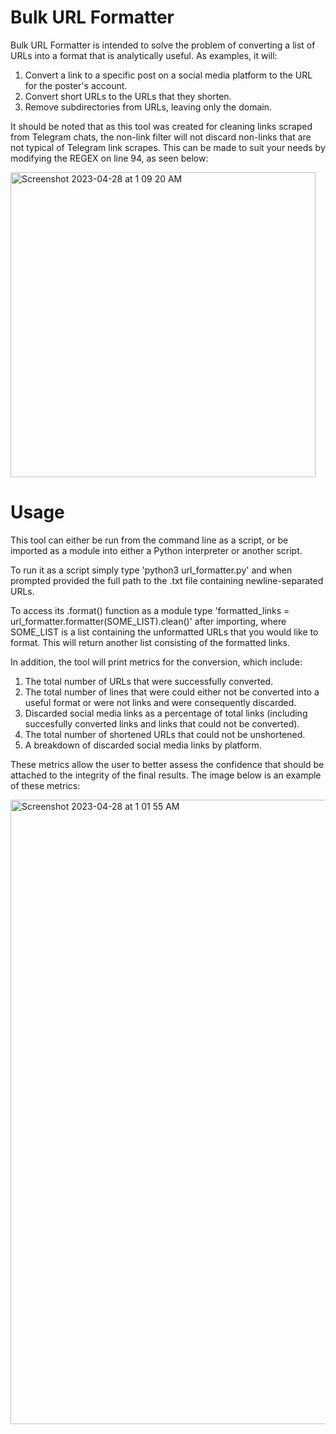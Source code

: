 # Bulk URL Formatter
Bulk URL Formatter is intended to solve the problem of converting a list of URLs into a format that is analytically useful. As examples, it will: 
1) Convert a link to a specific post on a social media platform to the URL for the poster's account.
2) Convert short URLs to the URLs that they shorten.
3) Remove subdirectories from URLs, leaving only the domain.

It should be noted that as this tool was created for cleaning links scraped from Telegram chats, the non-link filter will not discard non-links that are not typical of Telegram link scrapes. This can be made to suit your needs by modifying the REGEX on line 94, as seen below:

<img width="488" alt="Screenshot 2023-04-28 at 1 09 20 AM" src="https://user-images.githubusercontent.com/110642777/235059465-9a4b6f35-60e4-434f-8c87-424918cf3862.png">


# Usage
This tool can either be run from the command line as a script, or be imported as a module into either a Python interpreter or another script. 

To run it as a script simply type 'python3 url_formatter.py' and when prompted provided the full path to the .txt file containing newline-separated URLs.

To access its .format() function as a module type 'formatted_links = url_formatter.formatter(SOME_LIST).clean()' after importing, where SOME_LIST is a list containing the unformatted URLs that you would like to format. This will return another list consisting of the formatted links.

In addition, the tool will print metrics for the conversion, which include: 

1) The total number of URLs that were successfully converted.
2) The total number of lines that were could either not be converted into a useful format or were not links and were consequently discarded.
3) Discarded social media links as a percentage of total links (including succesfully converted links and links that could not be converted).
4) The total number of shortened URLs that could not be unshortened.
5) A breakdown of discarded social media links by platform.

These metrics allow the user to better assess the confidence that should be attached to the integrity of the final results. The image below is an example of these metrics:

<img width="999" alt="Screenshot 2023-04-28 at 1 01 55 AM" src="https://user-images.githubusercontent.com/110642777/235058409-150d9a16-5edc-4f19-a9d2-4cc62cb38762.png">


